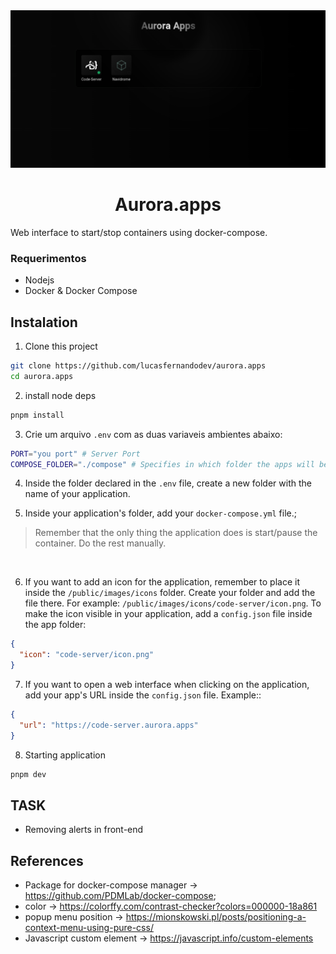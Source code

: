 <img src="./docs/aurora.app-screenshot.png" alt="Aurora apps" />

<h1 align="center">Aurora.apps</h1>

Web interface to start/stop containers using docker-compose.

### Requerimentos
- Nodejs
- Docker & Docker Compose

## Instalation

1. Clone this project
```bash
git clone https://github.com/lucasfernandodev/aurora.apps
cd aurora.apps
```

2. install node deps
```bash
pnpm install
```

3. Crie um arquivo `.env` com as duas variaveis ambientes abaixo:
```bash
PORT="you port" # Server Port
COMPOSE_FOLDER="./compose" # Specifies in which folder the apps will be located;
```

4. Inside the folder declared in the `.env` file, create a new folder with the name of your application.

5. Inside your application's folder, add your `docker-compose.yml` file.;
> Remember that the only thing the application does is start/pause the container. Do the rest manually.

<br />

6. If you want to add an icon for the application, remember to place it inside the `/public/images/icons` folder.
Create your folder and add the file there. For example: `/public/images/icons/code-server/icon.png`. To make the icon visible in your application, add a `config.json` file inside the app folder:
  ```JSON
  {
    "icon": "code-server/icon.png"
  }
  ```

7. If you want to open a web interface when clicking on the application, add your app's URL inside the `config.json` file. Example::
  ```JSON
  {
    "url": "https://code-server.aurora.apps"
  }
  ```

8. Starting application

```bash
pnpm dev
```

## TASK

- Removing alerts in front-end
 

## References
- Package for docker-compose manager -> https://github.com/PDMLab/docker-compose;
- color -> https://colorffy.com/contrast-checker?colors=000000-18a861
- popup menu position -> https://mionskowski.pl/posts/positioning-a-context-menu-using-pure-css/
- Javascript custom element -> https://javascript.info/custom-elements